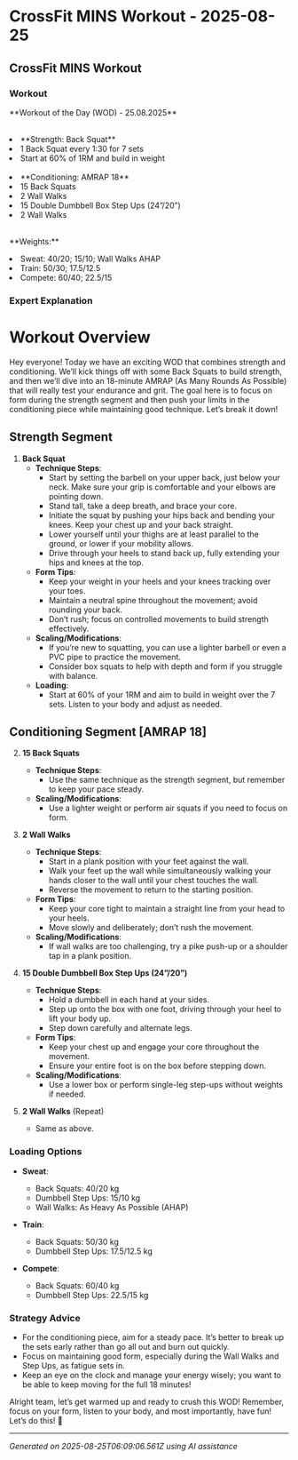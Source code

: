 # CrossFit MINS Workout - 2025-08-25

## CrossFit MINS Workout

### Workout
<p class="mb-2">**Workout of the Day (WOD) - 25.08.2025**</p><br><li class="ml-4">**Strength: Back Squat**</li><li class="ml-4">1 Back Squat every 1:30 for 7 sets</li><li class="ml-4">Start at 60% of 1RM and build in weight</li><br><li class="ml-4">**Conditioning: AMRAP 18**</li><li class="ml-4">15 Back Squats</li><li class="ml-4">2 Wall Walks</li><li class="ml-4">15 Double Dumbbell Box Step Ups (24”/20”)</li><li class="ml-4">2 Wall Walks</li><br><p class="mb-2">**Weights:**</p><li class="ml-4">Sweat: 40/20; 15/10; Wall Walks AHAP</li><li class="ml-4">Train: 50/30; 17.5/12.5</li><li class="ml-4">Compete: 60/40; 22.5/15</li>

### Expert Explanation
# Workout Overview
Hey everyone! Today we have an exciting WOD that combines strength and conditioning. We’ll kick things off with some Back Squats to build strength, and then we’ll dive into an 18-minute AMRAP (As Many Rounds As Possible) that will really test your endurance and grit. The goal here is to focus on form during the strength segment and then push your limits in the conditioning piece while maintaining good technique. Let’s break it down!

## Strength Segment
1. **Back Squat**
   - **Technique Steps**:
     - Start by setting the barbell on your upper back, just below your neck. Make sure your grip is comfortable and your elbows are pointing down.
     - Stand tall, take a deep breath, and brace your core.
     - Initiate the squat by pushing your hips back and bending your knees. Keep your chest up and your back straight.
     - Lower yourself until your thighs are at least parallel to the ground, or lower if your mobility allows.
     - Drive through your heels to stand back up, fully extending your hips and knees at the top.
   - **Form Tips**:
     - Keep your weight in your heels and your knees tracking over your toes.
     - Maintain a neutral spine throughout the movement; avoid rounding your back.
     - Don’t rush; focus on controlled movements to build strength effectively.
   - **Scaling/Modifications**:
     - If you’re new to squatting, you can use a lighter barbell or even a PVC pipe to practice the movement.
     - Consider box squats to help with depth and form if you struggle with balance.
   - **Loading**:
     - Start at 60% of your 1RM and aim to build in weight over the 7 sets. Listen to your body and adjust as needed.

## Conditioning Segment [AMRAP 18]
2. **15 Back Squats**
   - **Technique Steps**:
     - Use the same technique as the strength segment, but remember to keep your pace steady.
   - **Scaling/Modifications**:
     - Use a lighter weight or perform air squats if you need to focus on form.
  
3. **2 Wall Walks**
   - **Technique Steps**:
     - Start in a plank position with your feet against the wall.
     - Walk your feet up the wall while simultaneously walking your hands closer to the wall until your chest touches the wall.
     - Reverse the movement to return to the starting position.
   - **Form Tips**:
     - Keep your core tight to maintain a straight line from your head to your heels.
     - Move slowly and deliberately; don’t rush the movement.
   - **Scaling/Modifications**:
     - If wall walks are too challenging, try a pike push-up or a shoulder tap in a plank position.
  
4. **15 Double Dumbbell Box Step Ups (24”/20”)**
   - **Technique Steps**:
     - Hold a dumbbell in each hand at your sides.
     - Step up onto the box with one foot, driving through your heel to lift your body up.
     - Step down carefully and alternate legs.
   - **Form Tips**:
     - Keep your chest up and engage your core throughout the movement.
     - Ensure your entire foot is on the box before stepping down.
   - **Scaling/Modifications**:
     - Use a lower box or perform single-leg step-ups without weights if needed.

5. **2 Wall Walks** (Repeat)
   - Same as above.

### Loading Options
- **Sweat**: 
  - Back Squats: 40/20 kg
  - Dumbbell Step Ups: 15/10 kg
  - Wall Walks: As Heavy As Possible (AHAP)
  
- **Train**: 
  - Back Squats: 50/30 kg
  - Dumbbell Step Ups: 17.5/12.5 kg
  
- **Compete**: 
  - Back Squats: 60/40 kg
  - Dumbbell Step Ups: 22.5/15 kg

### Strategy Advice
- For the conditioning piece, aim for a steady pace. It’s better to break up the sets early rather than go all out and burn out quickly.
- Focus on maintaining good form, especially during the Wall Walks and Step Ups, as fatigue sets in.
- Keep an eye on the clock and manage your energy wisely; you want to be able to keep moving for the full 18 minutes!

Alright team, let’s get warmed up and ready to crush this WOD! Remember, focus on your form, listen to your body, and most importantly, have fun! Let’s do this! 💪

---
*Generated on 2025-08-25T06:09:06.561Z using AI assistance*
